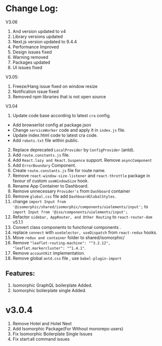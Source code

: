 # Change Log:

V3.06

1. And version updated to v4
2. Library versions updated
3. Next.js version updated to 9.4.4
4. Performance Improved
5. Design issues fixed
6. Warning removed
7. Packages updated
8. UI issues fixed

V3.05:

1. Freeze/Hang issue fixed on window resize
2. Notification issue fixed
3. Removed npm libraries that is not open source

V3.04

1. Update code base according to latest `cra` config.

- Add browserlist config at package.json
- Change `serviceWorker` code and apply it in `index.js` file.
- Update index.html code to latest cra code.
- Add `robots.txt` file within public.

2. Replace deprecated `LocalProvider` by `ConfigProvider` (antd).
3. Add `route.constants.js` file.
4. Add `React.lazy and React.Suspence` support. Remove `asyncComponent`
5. Add `ErrorBoundary` Component.
6. Create `route.constants.js` file for route name.
7. Remove `react-window-size-listener` and `react-throttle` package in favour of custom `useWindowSize` hook.
8. Rename App Container to Dashboard.
9. Remove unnecessary `Provider's` from `Dashboard` container
10. Remove `global.css` file add `DashboardGlobalStyles`.
11. change `import Input from '@isomorphic/shared/isomorphic/components/uielements/input';` to `import Input from '@iso/components/uielements/input';`
12. Refactor `sidebar, AppRouter, and Other Routing` to `react-router-dom` v5.1.1
13. Convert class components to functional components .
14. replace `connect` with `useSelector, useDispatch` from `react-redux` hooks.
15. Move `redux and container` folder to shared/isomorphic/
16. Remove `"leaflet-routing-machine": "^3.2.12", "leaflet.markercluster": "^1.4.1"`.
17. Remove `accountKit` implementation.
18. Remove global `antd.css` file , use `babel-plugin-import`

## Features:

1. Isomorphic GraphQL boilerplate Added.
2. Isomorphic boilerplate single Added.

# v3.0.4

1. Remove Hotel and Hotel Next
2. Add Isomorphic Package(For Without monorepo users)
3. Fix Isomorphic Boilerplate Single Issues
4. Fix start:all command issues

